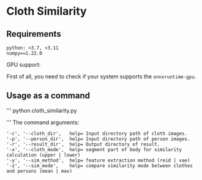 # Cloth Similarity

## Requirements

```
python: >3.7, <3.11
numpy==1.22.0
```


GPU support:

First of all, you need to check if your system supports the `onnxruntime-gpu`.

## Usage as a command

'''
python cloth_similarity.py

'''
The command arguments:

    '-c', '--cloth_dir',   help= Input directory path of cloth images.
    '-p', '--person_dir',  help= Input directory path of person images.
    '-r', '--result_dir',  help= Output directory of result.
    '-x', '--cloth_mode',  help= segment part of body for similarity calculation (upper | lower)
    '-y', '--sim_method',  help= feature extraction method (reid | vae)
    '-z', '--sim_mode',    help= compare similarity mode between clothes and persons (mean | max)

